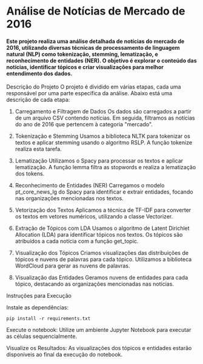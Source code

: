 # Análise de Notícias de Mercado de 2016

#### Este projeto realiza uma análise detalhada de notícias do mercado de 2016, utilizando diversas técnicas de processamento de linguagem natural (NLP) como tokenização, stemming, lematização, e reconhecimento de entidades (NER). O objetivo é explorar o conteúdo das notícias, identificar tópicos e criar visualizações para melhor entendimento dos dados.

Descrição do Projeto
O projeto é dividido em várias etapas, cada uma responsável por uma parte específica da análise. Abaixo está uma descrição de cada etapa:

1. Carregamento e Filtragem de Dados
Os dados são carregados a partir de um arquivo CSV contendo notícias. Em seguida, filtramos as notícias do ano de 2016 que pertencem à categoria "mercado".

2. Tokenização e Stemming
Usamos a biblioteca NLTK para tokenizar os textos e aplicar stemming usando o algoritmo RSLP. A função tokenize realiza esta tarefa.

3. Lematização
Utilizamos o Spacy para processar os textos e aplicar lematização. A função lemma filtra as stopwords e realiza a lematização dos tokens.

4. Reconhecimento de Entidades (NER)
Carregamos o modelo pt_core_news_lg do Spacy para identificar e extrair entidades, focando nas organizações mencionadas nos textos.

5. Vetorização dos Textos
Aplicamos a técnica de TF-IDF para converter os textos em vetores numéricos, utilizando a classe Vectorizer.

6. Extração de Tópicos com LDA
Usamos o algoritmo de Latent Dirichlet Allocation (LDA) para identificar tópicos nos textos. Os tópicos são atribuídos a cada notícia com a função get_topic.

7. Visualização dos Tópicos
Criamos visualizações das distribuições de tópicos e nuvens de palavras para cada tópico. Utilizamos a biblioteca WordCloud para gerar as nuvens de palavras.

8. Visualização das Entidades
Geramos nuvens de entidades para cada tópico, destacando as organizações mencionadas nas notícias.

Instruções para Execução

Instale as dependências:

```
pip install -r requirements.txt
```
Execute o notebook: Utilize um ambiente Jupyter Notebook para executar as células sequencialmente.

Visualize os Resultados: As visualizações dos tópicos e entidades estarão disponíveis ao final da execução do notebook.